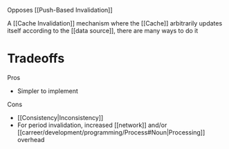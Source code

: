 Opposes [[Push-Based Invalidation]]

A [[Cache Invalidation]] mechanism where the [[Cache]] arbitrarily updates itself according to the [[data source]], there are many ways to do it

# Tradeoffs

Pros

- Simpler to implement

Cons

- [[Consistency|Inconsistency]]
- For period invalidation, increased [[network]] and/or [[carreer/development/programming/Process#Noun|Processing]] overhead
